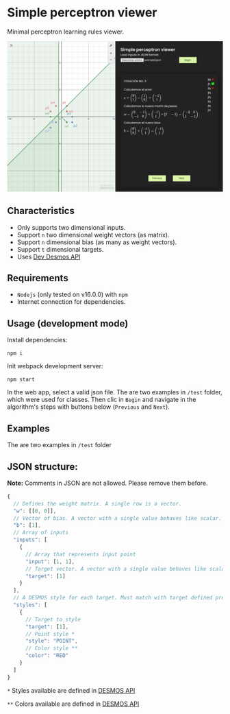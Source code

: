 # Simple perceptron viewer

Minimal perceptron learning rules viewer.

![screenshot](.github/sc01.png)

## Characteristics

- Only supports two dimensional inputs.
- Support `n` two dimensional weight vectors (as matrix).
- Support `n` dimensional bias (as many as weight vectors).
- Support `t` dimensional targets.
- Uses [Dev Desmos API](https://www.desmos.com/api/v1.6/docs/index.html)

## Requirements

- `Nodejs` (only tested on v16.0.0) with `npm`
- Internet connection for dependencies.

## Usage (development mode)

Install dependencies:

```
npm i
```

Init webpack development server:

```
npm start
```

In the web app, select a valid json file. The are two examples in `/test` folder, which were used for classes. Then clic in `Begin` and navigate in the algorithm's steps with buttons below (`Previous` and `Next`).

## Examples

The are two examples in `/test` folder

## JSON structure:

**Note:** Comments in JSON are not allowed. Please remove them before.

```javascript
{
  // Defines the weight matrix. A single row is a vector.
  "w": [[0, 0]],
  // Vector of bias. A vector with a single value behaves like scalar.
  "b": [1],
  // Array of inputs
  "inputs": [
    {
      // Array that represents input point
      "input": [1, 1],
      // Target vector. A vector with a single value behaves like scalar.
      "target": [1]
    }
  ],
  // A DESMOS style for each target. Must match with target defined previously
  "styles": [
    {
      // Target to style
      "target": [1],
      // Point style *
      "style": "POINT",
      // Color style **
      "color": "RED"
    }
  ]
}
```

`*` Styles available are defined in [DESMOS API](https://www.desmos.com/api/v1.6/docs/index.html#document-styles)

`**` Colors available are defined in [DESMOS API](https://www.desmos.com/api/v1.6/docs/index.html#document-colors)
